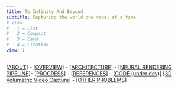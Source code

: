 ```yaml
---
title: To Infinity And Beyond
subtitle: Capturing the world one voxel at a time
# View.
#   1 = List
#   2 = Compact
#   3 = Card
#   4 = Citation
view: 1
---
```


[[ABOUT]](#about) - [[OVERVIEW]](#overview) - [[ARCHITECTURE]](#Deep-Neural-Radiance-Field-based-3D-Volumetric-Video-Capture-Rendering-and-Streaming) - [[NEURAL RENDERING PIPELINE]](#neural-encoder-architecture-and-pipeline)- [[PROGRESS]](#progress) - [[REFERENCES]](#references) - [[CODE (under dev)]](https://github.com/nitthilan/volumetric_video) [[3D Volumetric Video Capture]](/vol_vid_cap/) - [[OTHER PROBLEMS]](/other_problems/)


